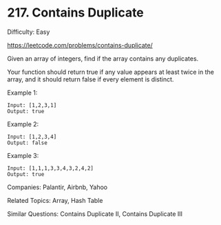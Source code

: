 # 217. Contains Duplicate

Difficulty: Easy

https://leetcode.com/problems/contains-duplicate/

Given an array of integers, find if the array contains any duplicates.

Your function should return true if any value appears at least twice in the array, and it should return false if every element is distinct.

Example 1:
```
Input: [1,2,3,1]
Output: true
```
Example 2:
```
Input: [1,2,3,4]
Output: false
```
Example 3:
```
Input: [1,1,1,3,3,4,3,2,4,2]
Output: true
```

Companies: Palantir, Airbnb, Yahoo

Related Topics: Array, Hash Table

Similar Questions: Contains Duplicate II, Contains Duplicate III
